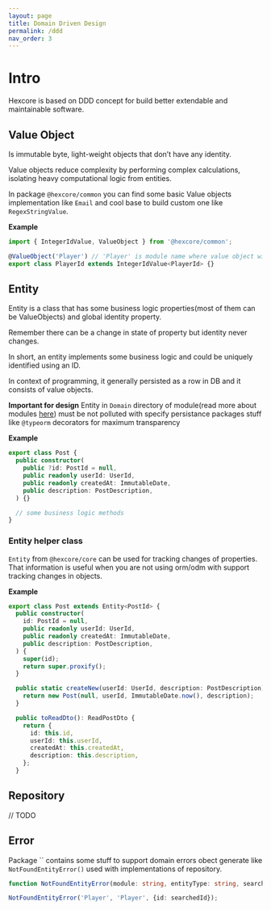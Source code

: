 ```yaml
---
layout: page
title: Domain Driven Design
permalink: /ddd
nav_order: 3
---
```


# Intro
Hexcore is based on DDD concept for build better extendable and maintainable software.

## Value Object
Is immutable byte, light-weight objects that don’t have any identity.

Value objects reduce complexity by performing complex calculations, isolating heavy computational logic from entities.

In package `@hexcore/common` you can find some basic Value objects implementation like `Email` and cool base to build custom one like `RegexStringValue`.

**Example**
```ts
import { IntegerIdValue, ValueObject } from '@hexcore/common';

@ValueObject('Player') // 'Player' is module name where value object will be belong
export class PlayerId extends IntegerIdValue<PlayerId> {}
```

## Entity
Entity is a class that has some business logic properties(most of them can be ValueObjects) and global identity property.

Remember there can be a change in state of property but identity never changes.

In short, an entity implements some business logic and could be uniquely identified using an ID.

In context of programming, it generally persisted as a row in DB and it consists of value objects.

**Important for design**
Entity in `Domain` directory of module(read more about modules [here](/hexagonal_module)) must be not polluted with specify persistance packages stuff like `@typeorm` decorators for maximum transparency

**Example**
```ts
export class Post {
  public constructor(
    public ?id: PostId = null,
    public readonly userId: UserId,
    public readonly createdAt: ImmutableDate,
    public description: PostDescription,
  ) {}

  // some business logic methods
}
```

### Entity helper class
`Entity` from `@hexcore/core` can be used for tracking changes of properties. That information is useful when you are not using orm/odm with support tracking changes in objects.

**Example**
```ts
export class Post extends Entity<PostId> {
  public constructor(
    id: PostId = null,
    public readonly userId: UserId,
    public readonly createdAt: ImmutableDate,
    public description: PostDescription,
  ) {
    super(id);
    return super.proxify();
  }

  public static createNew(userId: UserId, description: PostDescription): Post {
    return new Post(null, userId, ImmutableDate.now(), description);
  }

  public toReadDto(): ReadPostDto {
    return {
      id: this.id,
      userId: this.userId,
      createdAt: this.createdAt,
      description: this.description,
    };
  }
```
## Repository
// TODO

## Error
Package `` contains some stuff to support domain errors obect generate like `NotFoundEntityError()` used with implementations of repository.

```ts
function NotFoundEntityError(module: string, entityType: string, searchCriteria: Record<string, any>): AppError;

NotFoundEntityError('Player', 'Player', {id: searchedId});
```

